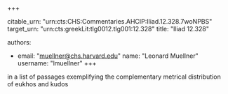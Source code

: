 +++


citable_urn: "urn:cts:CHS:Commentaries.AHCIP:Iliad.12.328.7woNPBS"
target_urn: "urn:cts:greekLit:tlg0012.tlg001:12.328"
title: "Iliad 12.328"

authors:
- email: "muellner@chs.harvard.edu"
  name: "Leonard Muellner"
  username: "lmuellner"
+++

<p>in a list of passages exemplifying the complementary metrical distribution of eukhos and kudos</p>